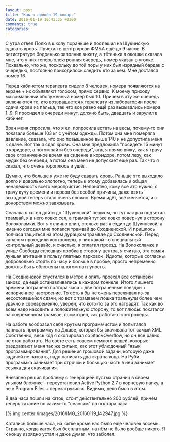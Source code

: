 ```yaml
---
layout: post
title: "Как я провёл 19 января"
date: 2016-01-19 10:41:35 +0300
comments: true
categories: 
---
```

С утра отвёл Полю в школу пораньше и поспешил на Щукинскую сдавать кровь. Приехал в центр крови ФМБА ещё до 9 часов. В регистратуре бодренько заполнил анкету, а тётенька в окошке сказала мне, что у них теперь электронная очередь, номер указан в уголке. Похвально, что же, поскольку до той поры у них был изрядный бардак с очередью, постоянно приходилось следить кто за кем. Мне достался номер 16.

Перед кабинетом терапевта сидело 8 человек, номера появляются на экране + их объявляют голосом, прямо сервис. К моему приходу максимальный обслуженный номер был 10. Причем в эту же очередь включаются те, кто возвращается к терапевту из лаборатории после сдачи крови из пальца, так что все равно ещё раз вызывались номера 1..9. Я просидел в очереди минут, должно быть, двадцать и зарулил в кабинет.

Врач меня спросила, что я ел, попросила встать на весы, почему-то они показали больше 103 кг с учётом одежды. Потом она мне померяла давление, сказала, что оно повышенное выше 140 и не допустила меня к сдаче. Вот так я сдал кровь. Она мне предложила "посидеть 15 минут в коридоре, а потом зайти без очереди", ага, я прямо вижу, как я трачу свое ограниченное время на сидение в коридоре, потом лезу, как мудак без очереди, а потом она меня не допускает ещё раз. Так что я сказал, что очень тороплюсь и ушёл.

Думаю, что больше я уже не буду сдавать кровь. Раньше это выходило долго и довольно хлопотно, теперь к этому добавилась и общая ненадёжность всего мероприятия. Непонятно, кому всё это нужно, я трачу кучу времени и нервов без особой причины, даже взять выходной теперь стало очень сложно. Время идёт, всё меняется, и с донорством можно завязывать. 

Сначала я хотел дойти до "Щукинской" пешком, но тут как раз подъехал трамвай, я в него ловко сел, а трамвай тут же ловко повернул в сторону Волоколамки. Вот я отлично влип, столько раз я ездил до Щукинской, а именно сегодня мне попался трамвай до Сходненской. И пришлось полчаса тащиться на этом дурацком трамвае до Сходненской. Перед каналом проходили контролеры, у них какой-то специальный контрольный девайс, к счастью, я оплатил проезд. На Волоколамке и улице Свободы сплошная пробка в сторону центра, я считаю, эта самая лучшая агитация в пользу платных парковок. Идиоты, которые согласны добровольно стоять по часу и больше в пробке, просто непременно должны быть обложены налогом на глупость.

На Сходненской спустился в метро и опять проехал все остановки заново, да ещё останавливались в каждом тоннеле. Итого лишнего времени потрачено полтора часа + две потраченные поездки + испорченное настроение. То есть я бы не очень переживал из-за несостоявшейся сдачи, но вот с трамваем лошка тральнули более чем удачно и своевременно, уверен, что кого-то за это наградят. Так как во всем надо находить и положительную сторону, то вот плюсы: покатался на современном трамвае, посмотрел, как работают контролеры.

На работе вообразил себя крутым программистом и попытался написать программку на Джаве, которая бы скачивала тот самый XML. Собственно, весь код я скопировал со StackOverflow, но он все равно не стал работать. На свете есть совсем немного вещей, которые раздражают меня так же сильно, как этот ублюдочный "язык программирования". Для решения грошовой задачи, которую даже задачей не назвать, надо написать два экрана кода. На Руби программка занимает три строчки и большую часть в ней занимает ссылка для скачивания.

Внезапно решил проблему с генерацией пустых страниц в своем унылом бложике - переустановил Active Python 2.7 в корневую папку, а не в Program Files + перезагрузился. Видимо, дело было в этом.

В два часа пошли на каток, стоит действительно 200 рублей, причём теперь катание по каким-то "сеансам" по полтора часа. 

{% img center /images/2016/IMG_20160119_142947.jpg %}

Катались больше часа, на катке кроме нас было ещё человек восемь. Странно, когда каток был бесплатным, на нём не было вообще никого. Я  к концу изрядно устал и даже думал, что заболел.